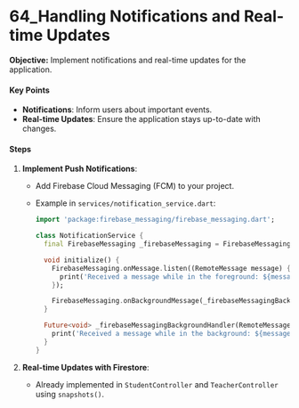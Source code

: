 # 64_Handling Notifications and Real-time Updates

**Objective:** Implement notifications and real-time updates for the application.

#### Key Points

- **Notifications**: Inform users about important events.
- **Real-time Updates**: Ensure the application stays up-to-date with changes.

#### Steps

1. **Implement Push Notifications**:
   - Add Firebase Cloud Messaging (FCM) to your project.
   - Example in `services/notification_service.dart`:

     ```dart
     import 'package:firebase_messaging/firebase_messaging.dart';

     class NotificationService {
       final FirebaseMessaging _firebaseMessaging = FirebaseMessaging.instance;

       void initialize() {
         FirebaseMessaging.onMessage.listen((RemoteMessage message) {
           print('Received a message while in the foreground: ${message.notification?.body}');
         });

         FirebaseMessaging.onBackgroundMessage(_firebaseMessagingBackgroundHandler);
       }

       Future<void> _firebaseMessagingBackgroundHandler(RemoteMessage message) async {
         print('Received a message while in the background: ${message.notification?.body}');
       }
     }
     ```

2. **Real-time Updates with Firestore**:
   - Already implemented in `StudentController` and `TeacherController` using `snapshots()`.
